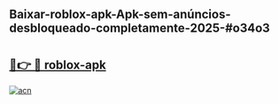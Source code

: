 ## Baixar-roblox-apk-Apk-sem-anúncios-desbloqueado-completamente-2025-#o34o3

# <h2><a href="https://ainizakaria.my?title=roblox-apk&ref=20M">🔗👉 🔴 roblox-apk</a></h2>

[![acn](https://github.com/user-attachments/assets/0f9c940e-d8b0-45ae-aac7-cd30a18b3e1c)](https://ainizakaria.my?title=roblox-apk&ref=20M)

